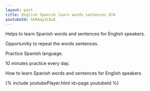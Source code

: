 ```yaml
---
layout: post
title: English Spanish learn words sentences 874 
youtubeId: SkRAay2LDxE
---
```

 
 
Helps to learn Spanish words and sentences for English speakers.

Opportunitiy to repeat the words sentences. 

Practice Spanish language. 
 
10 minutes practice every day. 
 
How to learn Spanish words and sentences for English speakers 
 
{% include youtubePlayer.html id=page.youtubeId %}
 
